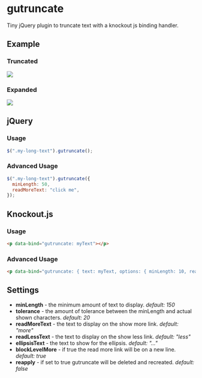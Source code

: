 gutruncate
==========

Tiny jQuery plugin to truncate text with a knockout js binding handler.

## Example

### Truncated
![](http://imgur.com/66J397m.png)
### Expanded
![](http://imgur.com/SnA2CFZ.png)

## jQuery
### Usage

```javascript
$(".my-long-text").gutruncate();
```

### Advanced Usage

```javascript
$(".my-long-text").gutruncate({
  minLength: 50,
  readMoreText: "click me",
});
```

## Knockout.js
### Usage

```html
<p data-bind="gutruncate: myText"></p>
```

### Advanced Usage

```html
<p data-bind="gutruncate: { text: myText, options: { minLength: 10, readMoreText: 'click me' } }"></p>
```

## Settings

* **minLength** - the minimum amount of text to display. *default: 150*
* **tolerance** - the amount of tolerance between the minLength and actual shown characters. *default: 20*
* **readMoreText** - the text to display on the show more link. *default: "more"*
* **readLessText** - the text to display on the show less link. *default: "less"*
* **ellipsisText** - the text to show for the ellipsis. *default: "..."*
* **blockLevelMore** - if true the read more link will be on a new line. *default: true*
* **reapply** - if set to true gutruncate will be deleted and recreated. *default: false*
